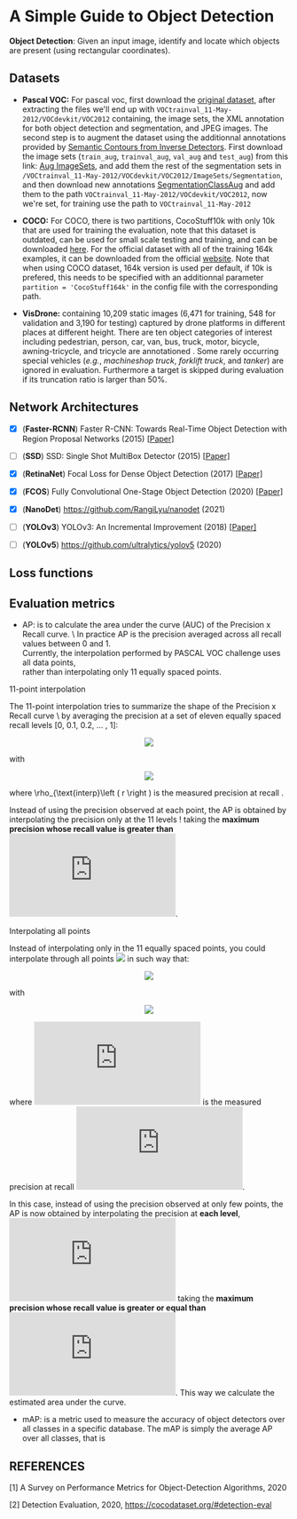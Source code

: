 # A Simple Guide to Object Detection

**Object Detection**: Given an input image, identify and locate which objects are present (using rectangular coordinates). 

## Datasets  

- **Pascal VOC:** For pascal voc, first download the [original dataset](http://host.robots.ox.ac.uk/pascal/VOC/voc2012/VOCtrainval_11-May-2012.tar), after extracting the files we'll end up with `VOCtrainval_11-May-2012/VOCdevkit/VOC2012` containing, the image sets, the XML annotation for both object detection and segmentation, and JPEG images.
  The second step is to augment the dataset using the additionnal annotations provided by [Semantic Contours from Inverse Detectors](http://home.bharathh.info/pubs/pdfs/BharathICCV2011.pdf). First download the image sets (`train_aug`, `trainval_aug`, `val_aug` and `test_aug`) from this link: [Aug ImageSets](https://www.dropbox.com/sh/jicjri7hptkcu6i/AACHszvCyYQfINpRI1m5cNyta?dl=0&lst=), and add them the rest of the segmentation sets in `/VOCtrainval_11-May-2012/VOCdevkit/VOC2012/ImageSets/Segmentation`, and then download new annotations [SegmentationClassAug](https://www.dropbox.com/s/oeu149j8qtbs1x0/SegmentationClassAug.zip?dl=0) and add them to the path `VOCtrainval_11-May-2012/VOCdevkit/VOC2012`, now we're set, for training use the path to `VOCtrainval_11-May-2012`
  
- **COCO:** For COCO, there is two partitions, CocoStuff10k with only 10k that are used for training the evaluation, note that this dataset is outdated, can be used for small scale testing and training, and can be downloaded [here](https://github.com/nightrome/cocostuff10k). For the official dataset with all of the training 164k examples, it can be downloaded from the official [website](http://cocodataset.org/#download).
  Note that when using COCO dataset, 164k version is used per default, if 10k is prefered, this needs to be specified with an additionnal parameter `partition = 'CocoStuff164k'` in the config file with the corresponding path.
- **VisDrone:** containing 10,209 static images (6,471 for training, 548 for validation and 3,190 for testing) captured by drone platforms in different places at different height. There are ten object categories of interest including pedestrian, person, car, van, bus, truck, motor, bicycle, awning-tricycle, and tricycle are annotationed . Some rarely occurring special vehicles (*e.g.*, *machineshop truck*, *forklift truck*, and *tanker*) are ignored in evaluation. Furthermore a target is skipped during evaluation if its truncation ratio is larger than 50%. 

## Network Architectures  

- [x] (**Faster-RCNN**) Faster R-CNN: Towards Real-Time Object Detection with Region Proposal Networks (2015) [[Paper\]](https://arxiv.org/pdf/1506.01497.pdf)

- [ ] (**SSD**) SSD: Single Shot MultiBox Detector (2015) [[Paper\]](https://arxiv.org/pdf/1512.02325.pdf)

- [x] (**RetinaNet**) Focal Loss for Dense Object Detection (2017) [[Paper\]](https://arxiv.org/pdf/1708.02002.pdf)

- [x] (**FCOS**) Fully Convolutional One-Stage Object Detection (2020) [[Paper\]](https://arxiv.org/pdf/1904.01355.pdf)

- [x] (**NanoDet**) https://github.com/RangiLyu/nanodet (2021) 

- [ ] (**YOLOv3**) YOLOv3: An Incremental Improvement (2018) [[Paper\]](https://arxiv.org/pdf/1804.02767.pdf)

- [ ] (**YOLOv5**) https://github.com/ultralytics/yolov5 (2020) 


## Loss functions



## Evaluation metrics

- AP: is to calculate the area under the curve (AUC) of the Precision x Recall curve. \ 
In practice AP is the precision averaged across all recall values between 0 and 1. \
Currently, the interpolation performed by PASCAL VOC challenge uses all data points, \
rather than interpolating only 11 equally spaced points. 

11-point interpolation

The 11-point interpolation tries to summarize the shape of the Precision x Recall curve \ 
by averaging the precision at a set of eleven equally spaced recall levels [0, 0.1, 0.2, ... , 1]:

<p align="center">
<img src="https://latex.codecogs.com/gif.latex?%5Ctext%7BAP%7D%3D%5Cfrac%7B1%7D%7B11%7D%20%5Csum_%7Br%5Cin%20%5Cleft%20%5C%7B%200%2C%200.1%2C%20...%2C1%20%5Cright%20%5C%7D%7D%5Crho_%7B%5Ctext%7Binterp%7D%5Cleft%20%28%20r%20%5Cright%20%29%7D">
</p>

<!---
\text{AP}=\frac{1}{11} \sum_{r\in \left \{ 0, 0.1, ...,1 \right \}}\rho_{\text{interp}\left ( r \right )}
--->

with

<p align="center"> 
<img src="https://latex.codecogs.com/gif.latex?%5Crho_%7B%5Ctext%7Binterp%7D%7D%20%3D%20%5Cmax_%7B%5Ctilde%7Br%7D%3A%5Ctilde%7Br%7D%20%5Cgeq%20r%7D%20%5Crho%5Cleft%20%28%20%5Ctilde%7Br%7D%20%5Cright%20%29">
</p>

<!--- 
\rho_{\text{interp}} = \max_{\tilde{r}:\tilde{r} \geq r} \rho\left ( \tilde{r} \right )
--->

where \rho_{\text{interp}\left ( r \right ) is the measured precision at recall .

Instead of using the precision observed at each point, the AP is obtained by interpolating the precision only at the 11 levels !  taking the **maximum precision whose recall value is greater than ![](http://latex.codecogs.com/gif.latex?r)**.

Interpolating all points

Instead of interpolating only in the 11 equally spaced points, you could interpolate through all points <img src="https://latex.codecogs.com/gif.latex?n"> in such way that:

<p align="center"> 
<img src="https://latex.codecogs.com/gif.latex?%5Csum_%7Bn%3D0%7D%20%5Cleft%20%28%20r_%7Bn&plus;1%7D%20-%20r_%7Bn%7D%20%5Cright%20%29%20%5Crho_%7B%5Ctext%7Binterp%7D%7D%5Cleft%20%28%20r_%7Bn&plus;1%7D%20%5Cright%20%29">
</p>

<!---
\sum_{n=0} \left ( r_{n+1} - r_{n} \right ) \rho_{\text{interp}}\left ( r_{n+1} \right )
--->

with

<p align="center"> 
<img src="https://latex.codecogs.com/gif.latex?%5Crho_%7B%5Ctext%7Binterp%7D%7D%5Cleft%20%28%20r_%7Bn&plus;1%7D%20%5Cright%20%29%20%3D%20%5Cmax_%7B%5Ctilde%7Br%7D%3A%5Ctilde%7Br%7D%20%5Cge%20r_%7Bn&plus;1%7D%7D%20%5Crho%20%5Cleft%20%28%20%5Ctilde%7Br%7D%20%5Cright%20%29">
</p>


<!---
\rho_{\text{interp}}\left ( r_{n+1} \right ) = \max_{\tilde{r}:\tilde{r} \ge r_{n+1}} \rho \left ( \tilde{r} \right )
--->


where ![](http://latex.codecogs.com/gif.latex?%5Crho%5Cleft%20%28%20%5Ctilde%7Br%7D%20%5Cright%20%29) is the measured precision at recall ![](http://latex.codecogs.com/gif.latex?%5Ctilde%7Br%7D).

In this case, instead of using the precision observed at only few points, the AP is now obtained by interpolating the precision at **each level**, ![](http://latex.codecogs.com/gif.latex?r) taking the **maximum precision whose recall value is greater or equal than ![](http://latex.codecogs.com/gif.latex?r&plus;1)**. This way we calculate the estimated area under the curve.

- mAP: is a metric used to measure the accuracy of object detectors over all classes in a specific database. The mAP is simply the average AP over all classes, that is

## REFERENCES

[1] A Survey on Performance Metrics for Object-Detection Algorithms, 2020

[2] Detection Evaluation, 2020,  https://cocodataset.org/#detection-eval
